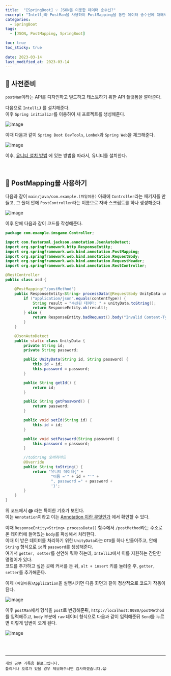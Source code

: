 ```yaml
---
title:  "[SpringBoot] 💡 JSON을 이용한 데이터 송수신?"
excerpt: "Intellj와 PostMan을 사용하여 PostMapping을 통한 데이터 송수신에 대해서 알아보자"
categories:
  - SpringBoot
tags:
  - [JSON, PostMapping, SpringBoot]

toc: true
toc_sticky: true
 
date: 2023-03-14
last_modified_at: 2023-03-14
---
```


## 📘 사전준비

`postMan`이라는 API를 디자인하고 빌드하고 테스트하기 위한 API 플랫폼을 깔아준다.  

다음으로 `IntelliJ` 를 설치해준다.  
이후 `Spring initializr`를 이용하여 새 프로젝트를 생성해준다.  

![image](https://user-images.githubusercontent.com/37824506/224937618-df6dff3b-d664-403b-9e85-ecff2cbe09de.png)

이때 다음과 같이 `Spring Boot DevTools`, `Lombok`과 `Spring Web`을 체크해준다.  

![image](https://user-images.githubusercontent.com/37824506/224937722-7de21c4d-f248-4135-a333-c1d4194dcfcd.png)

이후, [유니티 설치 방법](https://yyechan0602.github.io/unity1/Unity-Install/) 에 있는 방법을 따라서, 유니티를 설치한다.

<br>

## 📘 PostMapping을 사용하기

다음과 같이 `main/java/com.example.(파일이름)` 아래에 `Controller`라는 패키지를 만들고, 그 폴더 안에 `PostController`라는 이름으로 자바 스크립트를 하나 생성해준다. 

![image](https://user-images.githubusercontent.com/37824506/225908638-6ff0fd81-832a-40a1-8b47-3daf91c8d20b.png)

이후 안에 다음과 같이 코드를 작성해준다.  


```java
package com.example.imsgame.Controller;

import com.fasterxml.jackson.annotation.JsonAutoDetect;
import org.springframework.http.ResponseEntity;
import org.springframework.web.bind.annotation.PostMapping;
import org.springframework.web.bind.annotation.RequestBody;
import org.springframework.web.bind.annotation.RequestHeader;
import org.springframework.web.bind.annotation.RestController;

@RestController
public class asd {

    @PostMapping("/postMethod")
    public ResponseEntity<String> processData(@RequestBody UnityData unityData, @RequestHeader("Content-Type") String contentType) {
        if ("application/json".equals(contentType)) {
            String result = "수신된 데이터: " + unityData.toString();
            return ResponseEntity.ok(result);
        } else {
            return ResponseEntity.badRequest().body("Invalid Content-Type");
        }
    }

    @JsonAutoDetect
    public static class UnityData {
        private String id;
        private String password;

        public UnityData(String id, String password) {
            this.id = id;
            this.password = password;
        }

        public String getId() {
            return id;
        }

        public String getPassword() {
            return password;
        }

        public void setId(String id) {
            this.id = id;
        }

        public void setPassword(String password) {
            this.password = password;
        }

        //toString 오버라이드
        @Override
        public String toString() {
            return "유니티 데이터{" +
                    "이름 ='" + id + "'" +
                    ", password =" + password +
                    '}';
        }
    }
}
```

위 코드에서 **@** 라는 특이한 기호가 보인다.  
이는 `Annotation`이라고 이는 [Annotation 이란 무엇인가](https://yyechan0602.github.io/springboot/Annotation1/) 에서 확인할 수 있다.  

이때 `ResponseEntity<String> processData()` 함수에서 `/postMethod`라는 주소로 온 데이터에 들어있는 `body`를 파싱해서 처리한다.  
이때 이 받은 데이터를 처리하기 위한 `UnityData`라는 `DTO`를 하나 만들어주고, 안에 `String` 형식으로 `id`와 `password`를 생성해준다.  
여기서 `getter, setter`를 선언해 줘야 하는데, `IntelliJ`에서 이를 지원하는 간단한 명령어가 있다.  
코드를 추가하고 싶은 곳에 커서를 둔 뒤, `alt + insert` 키를 눌러준 후, `getter, setter`를 추가해준다.  

이제 `(파일이름)Application`을 실행시키면 다음 화면과 같이 정상적으로 코드가 작동이 된다.  

![image](https://user-images.githubusercontent.com/37824506/226229393-9ebafc85-746b-443b-a050-011682244e45.png)  

이후 `postMan`에서 형식을 `post`로 변경해준뒤, `http://localhost:8080/postMethod`를 입력해주고, `body` 부분에 `raw` 데이터 형식으로 다음과 같이 입력해준뒤 `Send`를 누르면 이렇게 답변이 오게 된다.

![image](https://user-images.githubusercontent.com/37824506/226229637-5988b691-a3ef-4306-a3fc-0b998e65c0b9.png)




<br>

<br>

***
    개인 공부 기록용 블로그입니다.
    틀리거나 오류가 있을 경우 제보해주시면 감사하겠습니다.😁